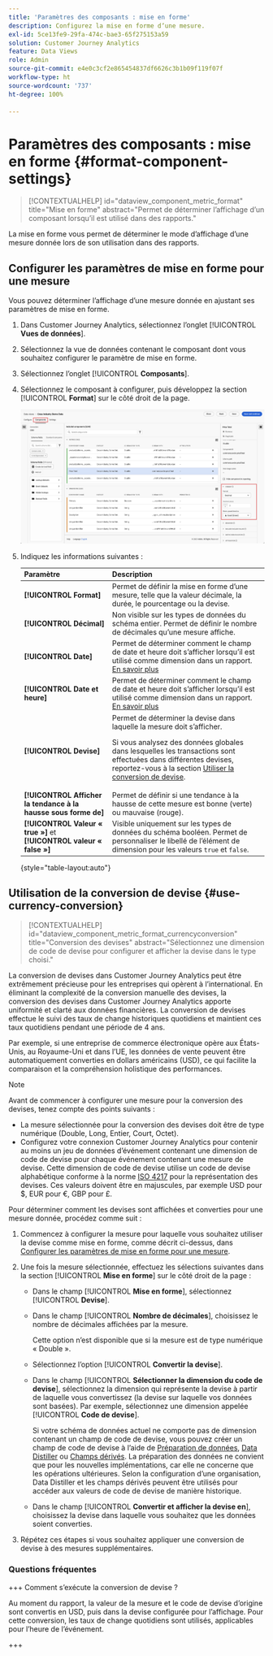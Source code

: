 ```yaml
---
title: 'Paramètres des composants : mise en forme'
description: Configurez la mise en forme dʼune mesure.
exl-id: 5ce13fe9-29fa-474c-bae3-65f275153a59
solution: Customer Journey Analytics
feature: Data Views
role: Admin
source-git-commit: e4e0c3cf2e865454837df6626c3b1b09f119f07f
workflow-type: ht
source-wordcount: '737'
ht-degree: 100%

---
```


# Paramètres des composants : mise en forme {#format-component-settings}

<!-- markdownlint-disable MD034 -->

>[!CONTEXTUALHELP]
>id="dataview_component_metric_format"
>title="Mise en forme"
>abstract="Permet de déterminer l’affichage d’un composant lorsqu’il est utilisé dans des rapports."

<!-- markdownlint-enable MD034 -->


La mise en forme vous permet de déterminer le mode dʼaffichage dʼune mesure donnée lors de son utilisation dans des rapports.

## Configurer les paramètres de mise en forme pour une mesure

Vous pouvez déterminer l’affichage d’une mesure donnée en ajustant ses paramètres de mise en forme.

1. Dans Customer Journey Analytics, sélectionnez l’onglet [!UICONTROL **Vues de données**].

1. Sélectionnez la vue de données contenant le composant dont vous souhaitez configurer le paramètre de mise en forme.

1. Sélectionnez l’onglet [!UICONTROL **Composants**].

1. Sélectionnez le composant à configurer, puis développez la section [!UICONTROL **Format**] sur le côté droit de la page.

   ![Paramètres de mise en forme](../assets/format-settings.png)

1. Indiquez les informations suivantes :

   | Paramètre | Description |
   | --- | --- |
   | **[!UICONTROL Format]** | Permet de définir la mise en forme dʼune mesure, telle que la valeur décimale, la durée, le pourcentage ou la devise. |
   | **[!UICONTROL Décimal]** | Non visible sur les types de données du schéma entier. Permet de définir le nombre de décimales quʼune mesure affiche. |
   | **[!UICONTROL Date]** | Permet de déterminer comment le champ de date et heure doit s’afficher lorsqu’il est utilisé comme dimension dans un rapport. [En savoir plus](../../use-cases/data-views/data-views-usecases.md#date-and-date-time-use-cases) |
   | **[!UICONTROL Date et heure]** | Permet de déterminer comment le champ de date et heure doit s’afficher lorsqu’il est utilisé comme dimension dans un rapport. [En savoir plus](../../use-cases/data-views/data-views-usecases.md#date-and-date-time-use-cases) |
   | **[!UICONTROL Devise]** | Permet de déterminer la devise dans laquelle la mesure doit s’afficher. <p>Si vous analysez des données globales dans lesquelles les transactions sont effectuées dans différentes devises, reportez-vous à la section [Utiliser la conversion de devise](#use-currency-conversion).</p> |
   | **[!UICONTROL Afficher la tendance à la hausse sous forme de]** | Permet de définir si une tendance à la hausse de cette mesure est bonne (verte) ou mauvaise (rouge). |
   | **[!UICONTROL Valeur « true »]** et **[!UICONTROL valeur « false »]** | Visible uniquement sur les types de données du schéma booléen. Permet de personnaliser le libellé de lʼélément de dimension pour les valeurs `true` et `false`. |

   {style="table-layout:auto"}

## Utilisation de la conversion de devise {#use-currency-conversion}

<!-- markdownlint-disable MD034 -->

>[!CONTEXTUALHELP]
>id="dataview_component_metric_format_currencyconversion"
>title="Conversion des devises"
>abstract="Sélectionnez une dimension de code de devise pour configurer et afficher la devise dans le type choisi."

<!-- markdownlint-enable MD034 -->

La conversion de devises dans Customer Journey Analytics peut être extrêmement précieuse pour les entreprises qui opèrent à l’international. En éliminant la complexité de la conversion manuelle des devises, la conversion des devises dans Customer Journey Analytics apporte uniformité et clarté aux données financières. La conversion de devises effectue le suivi des taux de change historiques quotidiens et maintient ces taux quotidiens pendant une période de 4 ans.

Par exemple, si une entreprise de commerce électronique opère aux États-Unis, au Royaume-Uni et dans l’UE, les données de vente peuvent être automatiquement converties en dollars américains (USD), ce qui facilite la comparaison et la compréhension holistique des performances.

>[!NOTE]
>
>Avant de commencer à configurer une mesure pour la conversion des devises, tenez compte des points suivants :
>
>* La mesure sélectionnée pour la conversion des devises doit être de type numérique (Double, Long, Entier, Court, Octet).
>* Configurez votre connexion Customer Journey Analytics pour contenir au moins un jeu de données d’événement contenant une dimension de code de devise pour chaque événement contenant une mesure de devise. Cette dimension de code de devise utilise un code de devise alphabétique conforme à la norme [ISO 4217](https://www.iso.org/iso-4217-currency-codes.html) pour la représentation des devises. Ces valeurs doivent être en majuscules, par exemple USD pour $, EUR pour €, GBP pour £.

Pour déterminer comment les devises sont affichées et converties pour une mesure donnée, procédez comme suit :

1. Commencez à configurer la mesure pour laquelle vous souhaitez utiliser la devise comme mise en forme, comme décrit ci-dessus, dans [Configurer les paramètres de mise en forme pour une mesure](#configure-format-settings-for-a-metric).

1. Une fois la mesure sélectionnée, effectuez les sélections suivantes dans la section [!UICONTROL **Mise en forme**] sur le côté droit de la page :

   * Dans le champ [!UICONTROL **Mise en forme**], sélectionnez [!UICONTROL **Devise**].

   * Dans le champ [!UICONTROL **Nombre de décimales**], choisissez le nombre de décimales affichées par la mesure.

     Cette option n’est disponible que si la mesure est de type numérique « Double ».

   * Sélectionnez l’option [!UICONTROL **Convertir la devise**].

   * Dans le champ [!UICONTROL **Sélectionner la dimension du code de devise**], sélectionnez la dimension qui représente la devise à partir de laquelle vous convertissez (la devise sur laquelle vos données sont basées). Par exemple, sélectionnez une dimension appelée [!UICONTROL **Code de devise**].

     Si votre schéma de données actuel ne comporte pas de dimension contenant un champ de code de devise, vous pouvez créer un champ de code de devise à l’aide de [Préparation de données](https://experienceleague.adobe.com/fr/docs/experience-platform/data-prep/home), [Data Distiller](https://experienceleague.adobe.com/docs/experience-platform/query/data-distiller/overview.html?lang=fr) ou [Champs dérivés](/help/data-views/derived-fields/derived-fields.md). La préparation des données ne convient que pour les nouvelles implémentations, car elle ne concerne que les opérations ultérieures. Selon la configuration d’une organisation, Data Distiller et les champs dérivés peuvent être utilisés pour accéder aux valeurs de code de devise de manière historique.

   * Dans le champ [!UICONTROL **Convertir et afficher la devise en**], choisissez la devise dans laquelle vous souhaitez que les données soient converties.

1. Répétez ces étapes si vous souhaitez appliquer une conversion de devise à des mesures supplémentaires.



### Questions fréquentes 

+++ Comment s’exécute la conversion de devise ?

Au moment du rapport, la valeur de la mesure et le code de devise d’origine sont convertis en USD, puis dans la devise configurée pour l’affichage. Pour cette conversion, les taux de change quotidiens sont utilisés, applicables pour l’heure de l’événement.

+++

